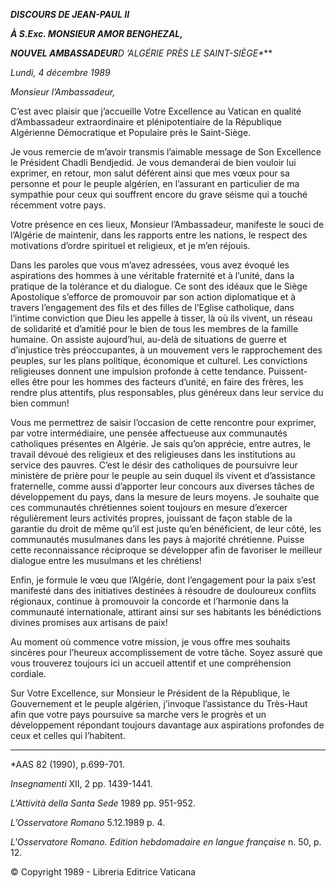 ***DISCOURS DE JEAN-PAUL II***

***À S.Exc. MONSIEUR AMOR BENGHEZAL,***

***NOUVEL AMBASSADEUR**D* *’ALGÉRIE  PRÈS LE SAINT-SIÈGE\****

*Lundi, 4 décembre 1989*

*Monsieur l’Ambassadeur,*

C’est avec plaisir que j’accueille Votre Excellence au Vatican en qualité d’Ambassadeur extraordinaire et plénipotentiaire de la République Algérienne Démocratique et Populaire près le Saint-Siège.

Je vous remercie de m’avoir transmis l’aimable message de Son Excellence le Président Chadli Bendjedid. Je vous demanderai de bien vouloir lui exprimer, en retour, mon salut déférent ainsi que mes vœux pour sa personne et pour le peuple algérien, en l’assurant en particulier de ma sympathie pour ceux qui souffrent encore du grave séisme qui a touché récemment votre pays.

Votre présence en ces lieux, Monsieur l’Ambassadeur, manifeste le souci de l’Algérie de maintenir, dans les rapports entre les nations, le respect des motivations d’ordre spirituel et religieux, et je m’en réjouis.

Dans les paroles que vous m’avez adressées, vous avez évoqué les aspirations des hommes à une véritable fraternité et à l’unité, dans la pratique de la tolérance et du dialogue. Ce sont des idéaux que le Siège Apostolique s’efforce de promouvoir par son action diplomatique et à travers l’engagement des fils et des filles de l’Eglise catholique, dans l’intime conviction que Dieu les appelle à tisser, là où ils vivent, un réseau de solidarité et d’amitié pour le bien de tous les membres de la famille humaine. On assiste aujourd’hui, au-delà de situations de guerre et d’injustice très préoccupantes, à un mouvement vers le rapprochement des peuples, sur les plans politique, économique et culturel. Les convictions religieuses donnent une impulsion profonde à cette tendance. Puissent-elles être pour les hommes des facteurs d’unité, en faire des frères, les rendre plus attentifs, plus responsables, plus généreux dans leur service du bien commun!

Vous me permettrez de saisir l’occasion de cette rencontre pour exprimer, par votre intermédiaire, une pensée affectueuse aux communautés catholiques présentes en Algérie. Je sais qu’on apprécie, entre autres, le travail dévoué des religieux et des religieuses dans les institutions au service des pauvres. C’est le désir des catholiques de poursuivre leur ministère de prière pour le peuple au sein duquel ils vivent et d’assistance fraternelle, comme aussi d’apporter leur concours aux diverses tâches de développement du pays, dans la mesure de leurs moyens. Je souhaite que ces communautés chrétiennes soient toujours en mesure d’exercer régulièrement leurs activités propres, jouissant de façon stable de la garantie du droit de même qu’il est juste qu’en bénéficient, de leur côté, les communautés musulmanes dans les pays à majorité chrétienne. Puisse cette reconnaissance réciproque se développer afin de favoriser le meilleur dialogue entre les musulmans et les chrétiens!

Enfin, je formule le vœu que l’Algérie, dont l’engagement pour la paix s’est manifesté dans des initiatives destinées à résoudre de douloureux conflits régionaux, continue à promouvoir la concorde et l’harmonie dans la communauté internationale, attirant ainsi sur ses habitants les bénédictions divines promises aux artisans de paix!

Au moment où commence votre mission, je vous offre mes souhaits sincères pour l’heureux accomplissement de votre tâche. Soyez assuré que vous trouverez toujours ici un accueil attentif et une compréhension cordiale.

Sur Votre Excellence, sur Monsieur le Président de la République, le Gouvernement et le peuple algérien, j’invoque l’assistance du Très-Haut afin que votre pays poursuive sa marche vers le progrès et un développement répondant toujours davantage aux aspirations profondes de ceux et celles qui l’habitent.

* * *

\*AAS 82 (1990), p.699-701.

*Insegnamenti* XII, 2 pp. 1439-1441.

*L'Attività della Santa Sede* 1989 pp. 951-952.

*L’Osservatore Romano* 5.12.1989 p. 4.

*L'Osservatore Romano. Edition hebdomadaire en langue française* n. 50, p. 12.

© Copyright 1989 - Libreria Editrice Vaticana